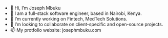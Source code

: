 - 👋 Hi, I’m Joseph Mbuku
- 👀 I am a full-stack software engineer, based in Nairobi, Kenya.
- 🌱 I’m currently working on Fintech, MedTech Solutions.
- 💞️ I’m looking to collaborate on client-specific and open-source projects.
- 📫 My protfolio website: josephmbuku.com

<!---
jowey-jose/jowey-jose is a ✨ special ✨ repository because its `README.md` (this file) appears on your GitHub profile.
You can click the Preview link to take a look at your changes.
--->
